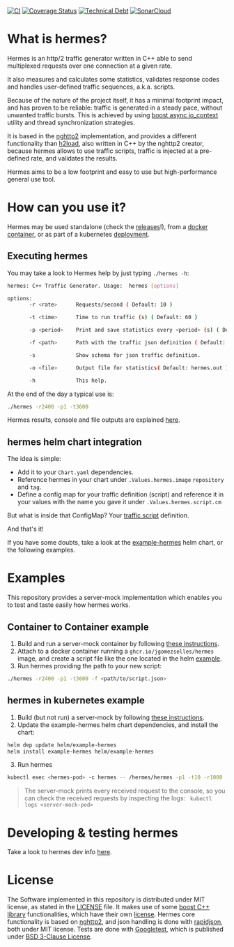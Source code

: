 [![CI](https://github.com/jgomezselles/hermes/actions/workflows/ci.yml/badge.svg?branch=main&event=push)](https://github.com/jgomezselles/hermes/actions/workflows/ci.yml)
[![Coverage Status](https://coveralls.io/repos/github/jgomezselles/hermes/badge.svg?branch=main)](https://coveralls.io/github/jgomezselles/hermes?branch=main)
[![Technical Debt](https://sonarcloud.io/api/project_badges/measure?project=jgomezselles_hermes&metric=sqale_index)](https://sonarcloud.io/summary/new_code?id=jgomezselles_hermes)
[![SonarCloud](https://sonarcloud.io/images/project_badges/sonarcloud-orange.svg)](https://sonarcloud.io/summary/new_code?id=jgomezselles_hermes)

# What is hermes?

Hermes is an http/2 traffic generator written in C++ able to send multiplexed
requests over one connection at a given rate.

It also measures and calculates some statistics, validates response codes and
handles user-defined traffic sequences, a.k.a. scripts.

Because of the nature of the project itself, it has a minimal footprint impact,
and has proven to be reliable: traffic is generated in a steady pace, without
unwanted traffic bursts. This is achieved by using
[boost async io_context](https://www.boost.org/doc/libs/develop/doc/html/boost_asio/reference/io_context.html)
utility and thread synchronization strategies.

It is based in the [nghttp2](https://nghttp2.org/) implementation, and provides
a different functionality than [h2load](https://nghttp2.org/documentation/h2load.1.html),
also written in C++ by the nghttp2 creator, because hermes allows to use traffic scripts,
traffic is injected at a pre-defined rate, and validates the results.

Hermes aims to be a low footprint and easy to use but high-performance general use tool.

# How can you use it?

Hermes may be used standalone (check the [releases](https://github.com/jgomezselles/hermes/releases)!),
from a [docker container](#container-to-container-example), or as part of a kubernetes
[deployment](#hermes-in-kubernetes-example).

## Executing hermes

You may take a look to Hermes help by just typing `./hermes -h`:

```bash
hermes: C++ Traffic Generator. Usage:  hermes [options]

options:
       -r <rate>      Requests/second ( Default: 10 )

       -t <time>      Time to run traffic (s) ( Default: 60 )

       -p <period>    Print and save statistics every <period> (s) ( Default: 10 )

       -f <path>      Path with the traffic json definition ( Default: /etc/scripts/traffic.json )

       -s             Show schema for json traffic definition.

       -o <file>      Output file for statistics( Default: hermes.out )

       -h             This help.

```

At the end of the day a typical use is:

```bash
./hermes -r2400 -p1 -t3600
```

Hermes results, console and file outputs are explained [here](doc/hermes_output.md).

## hermes helm chart integration
The idea is simple:

* Add it to your `Chart.yaml` dependencies.
* Reference hermes in your chart under `.Values.hermes.image` `repository` and `tag`.
* Define a config map for your traffic definition (script) and reference it
in your values with the name you gave it under `.Values.hermes.script.cm`

But what is inside that ConfigMap? Your [traffic script](doc/traffic_script.md) definition.

And that's it!

If you have some doubts, take a look at the [example-hermes](helm/example-hermes)
helm chart, or the following examples. 

# Examples

This repository provides a server-mock implementation which enables you to test and taste
easily how hermes works.

## Container to Container example

1. Build and run a server-mock container by following [these instructions](docker/README.md#server-mock).
2. Attach to a docker container running a `ghcr.io/jgomezselles/hermes` image, and create a script file
like the one located in the helm [example](helm/example-hermes/templates/traffic.script.yaml).
3. Run hermes providing the path to your new script:
```bash
./hermes -r2400 -p1 -t3600 -f <path/to/script.json>
```

## hermes in kubernetes example

1. Build (but not run) a server-mock by following [these instructions](docker/README.md#server-mock).
2. Update the example-hermes helm chart dependencies, and install the chart:
```bash
helm dep update helm/example-hermes
helm install example-hermes helm/example-hermes
```
3. Run hermes
```bash
kubectl exec <hermes-pod> -c hermes -- /hermes/hermes -p1 -t10 -r1000
```

> The server-mock prints every received request to the console, so you can check the received requests
> by inspecting the logs: ` kubectl logs <server-mock-pod>`

# Developing & testing hermes

Take a look to hermes dev info [here](doc/dev_info.md).

# License

The Software implemented in this repository is distributed under MIT license,
as stated in the [LICENSE](/LICENSE) file. It makes use of some
[boost C++ library](https://www.boost.org/doc/libs/1_67_0/) functionalities,
which have their own [license](https://www.boost.org/LICENSE_1_0.txt).
Hermes core functionality is based on [nghttp2](https://nghttp2.org/), and
json handling is done with [rapidjson](https://rapidjson.org/), both under
MIT license. Tests are done with [Googletest](https://github.com/google/googletest),
which is published under [BSD 3-Clause License](https://github.com/google/googletest/blob/master/LICENSE).
